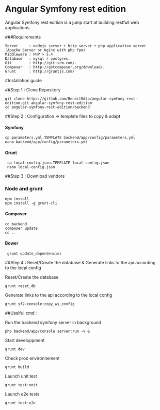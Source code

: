 Angular Symfony rest edition
=============

Angular Symfony rest edition is a jump start at building restfull web applications.

###Requirements

	Server     : nodejs server + http server + php application server (Apache Server or Nginx with php fpm)
	Middleware : PHP > 5.4
	Database   : mysql / postgres.
	Git        : http://git-scm.com/.
	Composer   : http://getcomposer.org/download/.
	Grunt      : http://gruntjs.com/

#Installation guide
	
##Step 1 : Clone Repository

	git clone https://github.com/BenoitDdlp/angular-symfony-rest-edition.git angular-symfony-rest-edition
	cd angular-symfony-rest-edition/backend

##Step 2 : Configuration => template files to copy & adapt

#### Symfony

    cp parameters.yml.TEMPLATE backend/app/config/parameters.yml
    nano backend/app/config/parameters.yml

#### Grunt

     cp local-config.json.TEMPLATE local-config.json
     nano local-config.json

##Step 3 : Download vendors

### Node and grunt

    npm install
    npm install -g grunt-cli

#### Composer
    cd backend
	composer update
	cd ..

#### Bower

     grunt update_dependencies

##Step 4 : Reset/Create the database & Generate links to the api according to the local config

Reset/Create the database

    grunt reset_db

Generate links to the api according to the local config

    grunt sf2-console:copy_ws_config


##Uselful cmd :

Run the backend symfony server in background

    php backend/app/console server:run -v &

Start developpment

    grunt dev

Check prod environnement

    grunt build

Launch unit test

    grunt test:unit

Launch e2e tests

    grunt test:e2e
